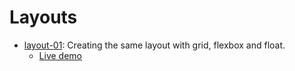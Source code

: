 <h1>Layouts</h1>
<ul>
  <li>
    <a href="https://github.com/khalilagazal/playground/tree/main/_layouts/layout-01/" target="_blank">layout-01</a>: Creating the same layout with grid, flexbox and float.
    <ul>
      <li><a href="https://khalilagazal.github.io/playground/_layouts/layout-01/" target="_blank">Live demo</a></li>
    </ul>
  </li>
</ul>
